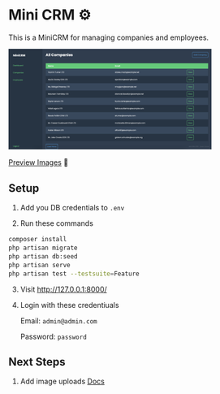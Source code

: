 # Mini CRM ⚙️

This is a MiniCRM for managing companies and employees.

<img width="400" src="https://raw.githubusercontent.com/adamcurzon/tritility-mini-crm/main/preview/Screenshot%202023-11-08%20at%2015.39.33.png" />

[Preview Images](123) 🎇

## Setup

1. Add you DB credentials to `.env`

2. Run these commands

```bash
composer install
php artisan migrate
php artisan db:seed
php artisan serve
php artisan test --testsuite=Feature
```

3. Visit http://127.0.0.1:8000/

4. Login with these credentiuals

    Email: `admin@admin.com`

    Password: `password`

## Next Steps
1. Add image uploads [Docs](https://laravel.com/docs/10.x/filesystem#file-uploads)

